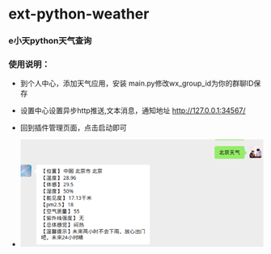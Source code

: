 # ext-python-weather

### e小天python天气查询

### 使用说明：

- 到个人中心，添加天气应用，安装 main.py修改wx_group_id为你的群聊ID保存
- 设置中心设置异步http推送,文本消息，通知地址 http://127.0.0.1:34567/
- 回到插件管理页面，点击启动即可

- ![img.png](main/img.png)